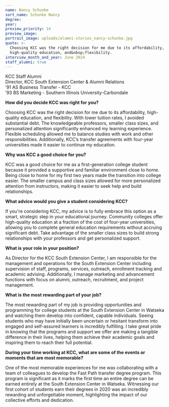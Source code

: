 ```yaml
---
name: Nancy Schunke
sort_name: Schunke Nancy
degree:
year:
preview_priority: 14
preview_image:
portrait_image: uploads/alumni-stories_nancy-schunke.jpg
quote: >-
  Choosing KCC was the right decision for me due to its affordability,
  high-quality education, and&nbsp;flexibility.
interview_month_and_year: June 2024
staff_alumni: true
---
```


KCC Staff Alumni<br>
Director, KCC South Extension Center & Alumni Relations<br>
’91 AS Business Transfer - KCC<br>
’93 BS Marketing - Southern Illinois University-Carbondale<br>

**How did you decide KCC was right for you?**

Choosing KCC was the right decision for me due to its affordability, high-quality education, and flexibility. With lower tuition rates, I avoided substantial debt. The knowledgeable professors, smaller class sizes, and personalized attention significantly enhanced my learning experience. Flexible scheduling allowed me to balance studies with work and other responsibilities. Additionally, KCC’s transfer agreements with four-year universities made it easier to continue my education. 

**Why was KCC a good choice for you?**

KCC was a good choice for me as a first-generation college student because it provided a supportive and familiar environment close to home. Being close to home for my first two years made the transition into college easier. The smaller campus and class sizes allowed for more personalized attention from instructors, making it easier to seek help and build relationships. 

**What advice would you give a student considering KCC?**

If you're considering KCC, my advice is to fully embrace this option as a smart, strategic step in your educational journey. Community colleges offer high-quality education at a fraction of the cost of four-year universities, allowing you to complete general education requirements without accruing significant debt. Take advantage of the smaller class sizes to build strong relationships with your professors and get personalized support.

**What is your role in your position?**

As Director for the KCC South Extension Center, I am responsible for the management and operations for the South Extension Center including supervision of staff, programs, services, outreach, enrollment tracking and academic advising. Additionally, I manage marketing and advancement functions with focus on alumni, outreach, recruitment, and project management. 

**What is the most rewarding part of your job?**

The most rewarding part of my job is providing opportunities and programming for college students at the South Extension Center in Watseka and watching them develop into confident, capable individuals. Seeing students who may have initially been uncertain or hesitant transform into engaged and self-assured learners is incredibly fulfilling. I take great pride in knowing that the programs and support we offer are making a tangible difference in their lives, helping them achieve their academic goals and inspiring them to reach their full potential.

**During your time working at KCC, what are some of the events or moments that are most memorable?**

One of the most memorable experiences for me was collaborating with a team of colleagues to develop the Fast Path transfer degree program. This program is significant as it marks the first time an entire degree can be earned entirely at the South Extension Center in Watseka. Witnessing our first cohort of students earn their degrees in 2020 was an incredibly rewarding and unforgettable moment, highlighting the impact of our collective efforts and dedication.

